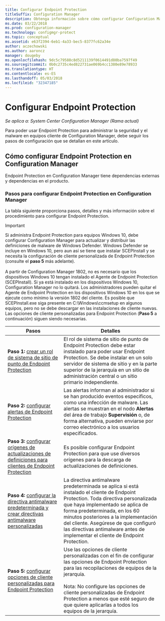 ```yaml
---
title: Configurar Endpoint Protection
titleSuffix: Configuration Manager
description: Obtenga información sobre cómo configurar Configuration Manager para actualizar y distribuir definiciones de malware de Windows Defender.
ms.date: 03/22/2018
ms.prod: configuration-manager
ms.technology: configmgr-protect
ms.topic: conceptual
ms.assetid: e63f2394-6eb1-4a33-bec5-8377fc62a34e
author: aczechowski
ms.author: aaroncz
manager: dougeby
ms.openlocfilehash: 9dc5c79588c8d5211139f0614491d80ba7597f49
ms.sourcegitcommit: 0b0c2735c4ed822731ae069b4cc1380e89e78933
ms.translationtype: HT
ms.contentlocale: es-ES
ms.lasthandoff: 05/03/2018
ms.locfileid: "32347185"
---
```

# <a name="configure-endpoint-protection"></a>Configurar Endpoint Protection

*Se aplica a: System Center Configuration Manager (Rama actual)*

Para poder usar Endpoint Protection para administrar la seguridad y el malware en equipos cliente de Configuration Manager, debe seguir los pasos de configuración que se detallan en este artículo.  

## <a name="how-to-configure-endpoint-protection-in-configuration-manager"></a>Cómo configurar Endpoint Protection en Configuration Manager  
 Endpoint Protection en Configuration Manager tiene dependencias externas y dependencias en el producto.  

### <a name="steps-to-configure-endpoint-protection-in-configuration-manager"></a>Pasos para configurar Endpoint Protection en Configuration Manager  
 La tabla siguiente proporciona pasos, detalles y más información sobre el procedimiento para configurar Endpoint Protection.  

> [!IMPORTANT]  
>  Si administra Endpoint Protection para equipos Windows 10, debe configurar Configuration Manager para actualizar y distribuir las definiciones de malware de Windows Defender. Windows Defender se incluye en Windows 10, pero aun así se tiene que instalar SCEPInstall y se necesita la configuración de cliente personalizada de Endpoint Protection (consulte el **paso 5** más adelante). </br> </br>
> A partir de Configuration Manager 1802, no es necesario que los dispositivos Windows 10 tengan instalado el Agente de Endpoint Protection (SCEPInstall). Si ya está instalado en los dispositivos Windows 10, Configuration Manager no lo quitará. Los administradores pueden quitar el Agente de Endpoint Protection en los dispositivos Windows 10 en los que se ejecute como mínimo la versión 1802 del cliente. Es posible que SCEPInstall.exe siga presente en C:\Windows\ccmsetup en algunos equipos, pero no se debe descargar en las instalaciones de cliente nuevas. Las opciones de cliente personalizadas para Endpoint Protection (**Paso 5** a continuación) siguen siendo necesarias. <!--503654-->

|Pasos|Detalles|  
|-----------|-------------|  
|**Paso 1:** [crear un rol de sistema de sitio de punto de Endpoint Protection](endpoint-protection-site-role.md)|El rol de sistema de sitio de punto de Endpoint Protection debe estar instalado para poder usar Endpoint Protection. Se debe instalar en un solo servidor de sistema de sitio y en la parte superior de la jerarquía en un sitio de administración central o un sitio primario independiente. |  
|**Paso 2:** [configurar alertas de Endpoint Protection](endpoint-configure-alerts.md)|Las alertas informan al administrador si se han producido eventos específicos, como una infección de malware. Las alertas se muestran en el nodo **Alertas** del área de trabajo **Supervisión** o, de forma alternativa, pueden enviarse por correo electrónico a los usuarios especificados. |  
|**Paso 3:** [configurar orígenes de actualizaciones de definiciones para clientes de Endpoint Protection](endpoint-definition-updates.md)|Es posible configurar Endpoint Protection para que use diversos orígenes para la descarga de actualizaciones de definiciones. |  
|**Paso 4:** [configurar la directiva antimalware predeterminada y crear directivas antimalware personalizadas](endpoint-antimalware-policies.md)|La directiva antimalware predeterminada se aplica si está instalado el cliente de Endpoint Protection. Toda directiva personalizada que haya implementado se aplica de forma predeterminada, en los 60 minutos posteriores a la implementación del cliente. Asegúrese de que configuró las directivas antimalware antes de implementar el cliente de Endpoint Protection. |  
|**Paso 5:** [configurar opciones de cliente personalizadas para Endpoint Protection](endpoint-protection-configure-client.md)|Use las opciones de cliente personalizadas con el fin de configurar las opciones de Endpoint Protection para las recopilaciones de equipos de la jerarquía.<br /><br /> Nota: No configure las opciones de cliente personalizadas de Endpoint Protection a menos que esté seguro de que quiere aplicarlas a todos los equipos de la jerarquía. |  
